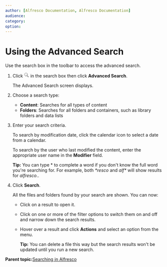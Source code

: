 ```yaml
---
author: [Alfresco Documentation, Alfresco Documentation]
audience: 
category: 
option: 
---
```


# Using the Advanced Search

Use the search box in the toolbar to access the advanced search.

1.  Click ![Advanced Search icon](../images/advanced-search-icon.png) in the search box then click **Advanced Search**.

    The Advanced Search screen displays.

2.  Choose a search type:

    -   **Content**: Searches for all types of content
    -   **Folders**: Searches for all folders and containers, such as library folders and data lists
3.  Enter your search criteria.

    To search by modification date, click the calendar icon to select a date from a calendar.

    To search by the user who last modified the content, enter the appropriate user name in the **Modifier** field.

    **Tip:** You can type \* to complete a word if you don't know the full word you're searching for. For example, both *\*resco* and *alf\** will show results for *alfresco*..

4.  Click **Search**.

    All the files and folders found by your search are shown. You can now:

    -   Click on a result to open it.

    -   Click on one or more of the filter options to switch them on and off and narrow down the search results.

    -   Hover over a result and click **Actions** and select an option from the menu.

        **Tip:** You can delete a file this way but the search results won't be updated until you run a new search.


**Parent topic:**[Searching in Alfresco](../concepts/searches.md)

